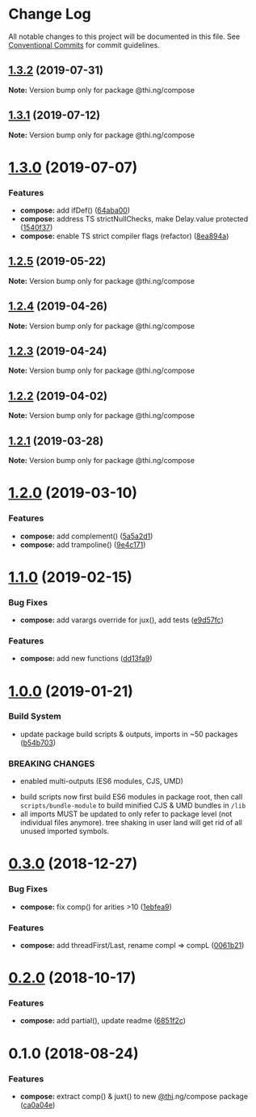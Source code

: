 # Change Log

All notable changes to this project will be documented in this file.
See [Conventional Commits](https://conventionalcommits.org) for commit guidelines.

## [1.3.2](https://github.com/thi-ng/umbrella/compare/@thi.ng/compose@1.3.1...@thi.ng/compose@1.3.2) (2019-07-31)

**Note:** Version bump only for package @thi.ng/compose





## [1.3.1](https://github.com/thi-ng/umbrella/compare/@thi.ng/compose@1.3.0...@thi.ng/compose@1.3.1) (2019-07-12)

**Note:** Version bump only for package @thi.ng/compose





# [1.3.0](https://github.com/thi-ng/umbrella/compare/@thi.ng/compose@1.2.5...@thi.ng/compose@1.3.0) (2019-07-07)


### Features

* **compose:** add ifDef() ([64aba00](https://github.com/thi-ng/umbrella/commit/64aba00))
* **compose:** address TS strictNullChecks, make Delay.value protected ([1540f37](https://github.com/thi-ng/umbrella/commit/1540f37))
* **compose:** enable TS strict compiler flags (refactor) ([8ea894a](https://github.com/thi-ng/umbrella/commit/8ea894a))





## [1.2.5](https://github.com/thi-ng/umbrella/compare/@thi.ng/compose@1.2.4...@thi.ng/compose@1.2.5) (2019-05-22)

**Note:** Version bump only for package @thi.ng/compose





## [1.2.4](https://github.com/thi-ng/umbrella/compare/@thi.ng/compose@1.2.3...@thi.ng/compose@1.2.4) (2019-04-26)

**Note:** Version bump only for package @thi.ng/compose





## [1.2.3](https://github.com/thi-ng/umbrella/compare/@thi.ng/compose@1.2.2...@thi.ng/compose@1.2.3) (2019-04-24)

**Note:** Version bump only for package @thi.ng/compose





## [1.2.2](https://github.com/thi-ng/umbrella/compare/@thi.ng/compose@1.2.1...@thi.ng/compose@1.2.2) (2019-04-02)

**Note:** Version bump only for package @thi.ng/compose





## [1.2.1](https://github.com/thi-ng/umbrella/compare/@thi.ng/compose@1.2.0...@thi.ng/compose@1.2.1) (2019-03-28)

**Note:** Version bump only for package @thi.ng/compose





# [1.2.0](https://github.com/thi-ng/umbrella/compare/@thi.ng/compose@1.1.2...@thi.ng/compose@1.2.0) (2019-03-10)


### Features

* **compose:** add complement() ([5a5a2d1](https://github.com/thi-ng/umbrella/commit/5a5a2d1))
* **compose:** add trampoline() ([9e4c171](https://github.com/thi-ng/umbrella/commit/9e4c171))



# [1.1.0](https://github.com/thi-ng/umbrella/compare/@thi.ng/compose@1.0.2...@thi.ng/compose@1.1.0) (2019-02-15)


### Bug Fixes

* **compose:** add varargs override for jux(),  add tests ([e9d57fc](https://github.com/thi-ng/umbrella/commit/e9d57fc))


### Features

* **compose:** add new functions ([dd13fa9](https://github.com/thi-ng/umbrella/commit/dd13fa9))



# [1.0.0](https://github.com/thi-ng/umbrella/compare/@thi.ng/compose@0.3.0...@thi.ng/compose@1.0.0) (2019-01-21)


### Build System

* update package build scripts & outputs, imports in ~50 packages ([b54b703](https://github.com/thi-ng/umbrella/commit/b54b703))


### BREAKING CHANGES

* enabled multi-outputs (ES6 modules, CJS, UMD)

- build scripts now first build ES6 modules in package root, then call
  `scripts/bundle-module` to build minified CJS & UMD bundles in `/lib`
- all imports MUST be updated to only refer to package level
  (not individual files anymore). tree shaking in user land will get rid of
  all unused imported symbols.


# [0.3.0](https://github.com/thi-ng/umbrella/compare/@thi.ng/compose@0.2.2...@thi.ng/compose@0.3.0) (2018-12-27)


### Bug Fixes

* **compose:** fix comp() for arities >10 ([1ebfea9](https://github.com/thi-ng/umbrella/commit/1ebfea9))


### Features

* **compose:** add threadFirst/Last, rename compI => compL ([0061b21](https://github.com/thi-ng/umbrella/commit/0061b21))


# [0.2.0](https://github.com/thi-ng/umbrella/compare/@thi.ng/compose@0.1.4...@thi.ng/compose@0.2.0) (2018-10-17)


### Features

* **compose:** add partial(), update readme ([6851f2c](https://github.com/thi-ng/umbrella/commit/6851f2c))


<a name="0.1.0"></a>
# 0.1.0 (2018-08-24)


### Features

* **compose:** extract comp() & juxt() to new [@thi](https://github.com/thi).ng/compose package ([ca0a04e](https://github.com/thi-ng/umbrella/commit/ca0a04e))
